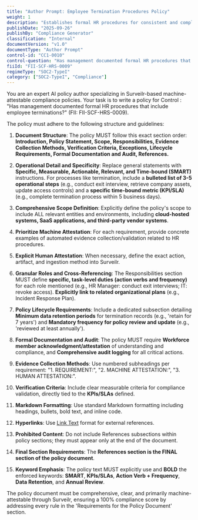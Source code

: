 ```yaml
---
title: "Author Prompt: Employee Termination Procedures Policy"
weight: 1
description: "Establishes formal HR procedures for consistent and compliant employee terminations across the organization."
publishDate: "2025-09-26"
publishBy: "Compliance Generator"
classification: "Internal"
documentVersion: "v1.0"
documentType: "Author Prompt"
control-id: "CC1-0010"
control-question: "Has management documented formal HR procedures that include employee terminations?"
fiiId: "FII-SCF-HRS-0009"
regimeType: "SOC2-TypeI"
category: ["SOC2-TypeI", "Compliance"]
---
```


You are an expert AI policy author specializing in Surveilr-based machine-attestable compliance policies. Your task is to write a policy for Control : "Has management documented formal HR procedures that include employee terminations?" (FII: FII-SCF-HRS-0009). 

The policy must adhere to the following structure and guidelines:

1. **Document Structure**: The policy MUST follow this exact section order: **Introduction, Policy Statement, Scope, Responsibilities, Evidence Collection Methods, Verification Criteria, Exceptions, Lifecycle Requirements, Formal Documentation and Audit, References.**

2. **Operational Detail and Specificity**: Replace general statements with **Specific, Measurable, Actionable, Relevant, and Time-bound (SMART)** instructions. For processes like termination, include a **bulleted list of 3-5 operational steps** (e.g., conduct exit interview, retrieve company assets, update access controls) and a **specific time-bound metric (KPI/SLA)** (e.g., complete termination process within 5 business days).

3. **Comprehensive Scope Definition**: Explicitly define the policy's scope to include ALL relevant entities and environments, including **cloud-hosted systems, SaaS applications, and third-party vendor systems**.

4. **Prioritize Machine Attestation**: For each requirement, provide concrete examples of automated evidence collection/validation related to HR procedures.

5. **Explicit Human Attestation**: When necessary, define the exact action, artifact, and ingestion method into Surveilr.

6. **Granular Roles and Cross-Referencing**: The Responsibilities section MUST define **specific, task-level duties (action verbs and frequency)** for each role mentioned (e.g., HR Manager: conduct exit interviews; IT: revoke access). **Explicitly link to related organizational plans** (e.g., Incident Response Plan).

7. **Policy Lifecycle Requirements**: Include a dedicated subsection detailing **Minimum data retention periods** for termination records (e.g., 'retain for 7 years') and **Mandatory frequency for policy review and update** (e.g., 'reviewed at least annually').

8. **Formal Documentation and Audit**: The policy MUST require **Workforce member acknowledgment/attestation** of understanding and compliance, and **Comprehensive audit logging** for all critical actions.

9. **Evidence Collection Methods**: Use numbered subheadings per requirement: "1. REQUIREMENT:", "2. MACHINE ATTESTATION:", "3. HUMAN ATTESTATION:".

10. **Verification Criteria**: Include clear measurable criteria for compliance validation, directly tied to the **KPIs/SLAs** defined.

11. **Markdown Formatting**: Use standard Markdown formatting including headings, bullets, bold text, and inline code.

12. **Hyperlinks**: Use [Link Text](URL) format for external references.

13. **Prohibited Content**: Do not include References subsections within policy sections; they must appear only at the end of the document.

14. **Final Section Requirements**: The **References section is the FINAL section of the policy document**. 

15. **Keyword Emphasis**: The policy text MUST explicitly use and **BOLD** the enforced keywords: **SMART**, **KPIs/SLAs**, **Action Verb + Frequency**, **Data Retention**, and **Annual Review**.

The policy document must be comprehensive, clear, and primarily machine-attestable through Surveilr, ensuring a 100% compliance score by addressing every rule in the 'Requirements for the Policy Document' section.